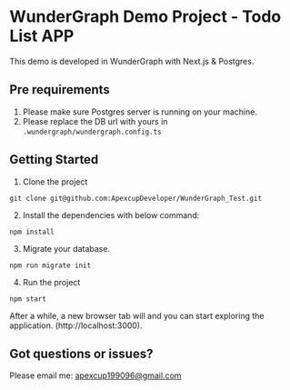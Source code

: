 # WunderGraph Demo Project - Todo List APP

This demo is developed in WunderGraph with Next.js & Postgres.

## Pre requirements
1. Please make sure Postgres server is running on your machine.
2. Please replace the DB url with yours in `.wundergraph/wundergraph.config.ts`

## Getting Started
1. Clone the project

```
git clone git@github.com:ApexcupDeveloper/WunderGraph_Test.git
```

2. Install the dependencies with below command:

```
npm install
```

3. Migrate your database.

```
npm run migrate init
```

4. Run the project

```
npm start
```

After a while, a new browser tab will and you can start exploring the application. (http://localhost:3000).

## Got questions or issues?

Please email me: apexcup199096@gmail.com
